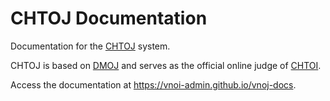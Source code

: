 # CHTOJ Documentation

Documentation for the [CHTOJ](https://github.com/CHTOI-Admin/OJ) system.

CHTOJ is based on [DMOJ](https://github.com/DMOJ/online-judge) and serves as the official online judge of [CHTOI](https://vnoi.info/).

Access the documentation at <https://vnoi-admin.github.io/vnoj-docs>.
